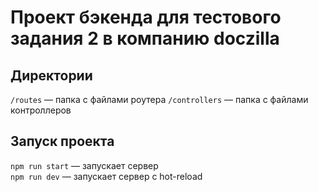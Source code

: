 # Проект бэкенда для тестового задания 2 в компанию doczilla

## Директории

`/routes` — папка с файлами роутера
`/controllers` — папка с файлами контроллеров

## Запуск проекта

`npm run start` — запускает сервер   
`npm run dev` — запускает сервер с hot-reload